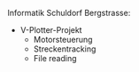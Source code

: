 Informatik Schuldorf Bergstrasse:
  - V-Plotter-Projekt
    - Motorsteuerung
    - Streckentracking
    - File reading
